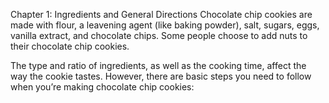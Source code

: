 Chapter 1: Ingredients and General Directions
Chocolate chip cookies are made with flour, a leavening agent (like baking powder),
salt, sugars, eggs, vanilla extract, and chocolate chips. Some people choose to add nuts to their
chocolate chip cookies.

The type and ratio of ingredients, as well as the cooking time, affect the way the cookie
tastes. However, there are basic steps you need to follow when you’re making chocolate chip
cookies:

